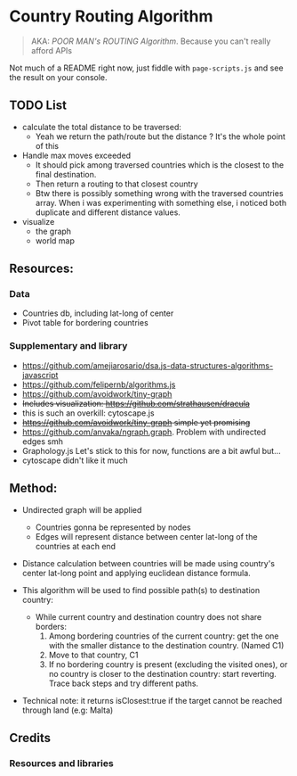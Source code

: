 # Country Routing Algorithm 

>AKA: *POOR MAN's ROUTING Algorithm*. Because you can't really afford APIs

Not much of a README right now, just fiddle with `page-scripts.js` and see the result on your console.

## TODO List
- calculate the total distance to be traversed:
  - Yeah we return the path/route but the distance ? It's the whole point of this
- Handle max moves exceeded
  - It should pick among traversed countries which is the closest to the final destination. 
  - Then return a routing to that closest country
  - Btw there is possibly something wrong with the traversed countries array. When i was experimenting with something else, i noticed both duplicate and different distance values.
- visualize
  - the graph
  - world map



## Resources:

### Data
- Countries db, including lat-long of center
- Pivot table for bordering countries

### Supplementary and library
- https://github.com/amejiarosario/dsa.js-data-structures-algorithms-javascript
- https://github.com/felipernb/algorithms.js
- https://github.com/avoidwork/tiny-graph
- ~~Includes visualization: https://github.com/strathausen/dracula~~
- this is such an overkill: cytoscape.js
- ~~https://github.com/avoidwork/tiny-graph simple yet promising~~
- https://github.com/anvaka/ngraph.graph. Problem with undirected edges smh
- Graphology.js Let's stick to this for now, functions are a bit awful but...
- cytoscape didn't like it much

## Method:
- Undirected graph will be applied
  - Countries gonna be represented by nodes
  - Edges will represent distance between center lat-long of the countries at each end
- Distance calculation between countries will be made using country's center lat-long point and applying euclidean distance formula. 
- This algorithm will be used to find possible path(s) to destination country:

  - While current country and destination country does not share borders: 
    1. Among bordering countries of the current country: get the one with the smaller distance to the destination country. (Named C1)
    2. Move to that country, C1
    3. If no bordering country is present (excluding the visited ones), or no country is closer to the destination country: start reverting. Trace back steps and try different paths.


- Technical note: it returns isClosest:true if the target cannot be reached through land (e.g: Malta)

## Credits
### Resources and libraries
